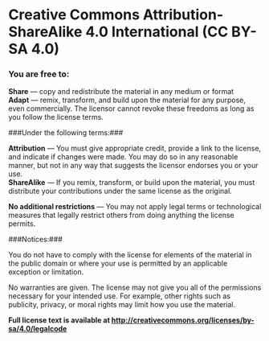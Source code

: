 # Creative Commons Attribution-ShareAlike 4.0 International (CC BY-SA 4.0)

### You are free to:

**Share** — copy and redistribute the material in any medium or format  
**Adapt** — remix, transform, and build upon the material for any purpose, even commercially. The licensor cannot revoke these freedoms as long as you follow the license terms.

###Under the following terms:###

**Attribution** — You must give appropriate credit, provide a link to the license, and indicate if changes were made. You may do so in any reasonable manner, but not in any way that suggests the licensor endorses you or your use.  
**ShareAlike** — If you remix, transform, or build upon the material, you must distribute your contributions under the same license as the original.  
  
**No additional restrictions** — You may not apply legal terms or technological measures that legally restrict others from doing anything the license permits.  

###Notices:###

You do not have to comply with the license for elements of the material in the public domain or where your use is permitted by an applicable exception or limitation.  
  
No warranties are given. The license may not give you all of the permissions necessary for your intended use. For example, other rights such as publicity, privacy, or moral rights may limit how you use the material.  
  
**Full license text is available at http://creativecommons.org/licenses/by-sa/4.0/legalcode**
